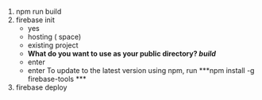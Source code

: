 1. npm run build
2. firebase init 
    - yes
    - hosting ( space)
    - existing project
    - **What do you want to use as your public directory? ***build*****
    - enter
    - enter
To update to the latest version using npm, run ***npm install -g firebase-tools ***
3. firebase deploy
